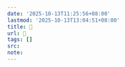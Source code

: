 ```yaml
---
date: '2025-10-13T11:25:56+08:00'
lastmod: '2025-10-13T13:04:51+08:00'
title: 󰋥
url: 󰋥
tags: []
src:
note:
---
```

